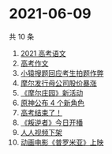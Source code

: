 # 2021-06-09

共 10 条

<!-- BEGIN -->
<!-- 最后更新时间 Wed Jun 09 2021 05:06:01 GMT+0800 (China Standard Time) -->

1. [2021 高考语文](https://www.zhihu.com/search?q=高考语文)
2. [高考作文](https://www.zhihu.com/search?q=高考作文)
3. [小猿搜题回应考生拍题作弊](https://www.zhihu.com/search?q=小猿搜题)
4. [摩尔发行母公司股价暴涨](https://www.zhihu.com/search?q=摩尔庄园)
5. [《摩尔庄园》新活动](https://www.zhihu.com/search?q=摩尔庄园)
6. [原神公布 4 个新角色](https://www.zhihu.com/search?q=原神)
7. [高考结束了！](https://www.zhihu.com/search?q=高考结束)
8. [《叛逆者》今日开播](https://www.zhihu.com/search?q=叛逆者)
9. [人人视频下架](https://www.zhihu.com/search?q=人人视频)
10. [动画电影《普罗米亚》上映](https://www.zhihu.com/search?q=普罗米亚)

<!-- END -->
